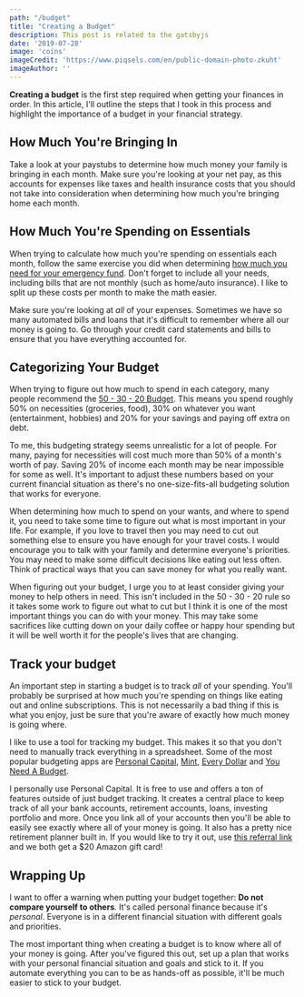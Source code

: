 ```yaml
---
path: "/budget"
title: "Creating a Budget"
description: This post is related to the gatsbyjs
date: '2019-07-28'
image: 'coins'
imageCredit: 'https://www.piqsels.com/en/public-domain-photo-zkuht'
imageAuthor: ''
---
```

**Creating a budget** is the first step required when getting your finances in order. In this article, I'll outline the steps that I took in this process and highlight the importance of a budget in your financial strategy.

## How Much You're Bringing In
Take a look at your paystubs to determine how much money your family is bringing in each month. Make sure you're looking at your net pay, as this accounts for expenses like taxes and health insurance costs that you should not take into consideration when determining how much you're bringing home each month.

## How Much You're Spending on Essentials
When trying to calculate how much you're spending on essentials each month, follow the same exercise you did when determining [how much you need for your emergency fund](https://moneyfornoobs.com/emergencyFund). Don't forget to include all your needs, including bills that are not monthly (such as home/auto insurance). I like to split up these costs per month to make the math easier.

Make sure you're looking at *all* of your expenses. Sometimes we have so many automated bills and loans that it's difficult to remember where all our money is going to. Go through your credit card statements and bills to ensure that you have everything accounted for.

## Categorizing Your Budget

When trying to figure out how much to spend in each category, many people recommend the [50 - 30 - 20 Budget](https://www.nerdwallet.com/blog/finance/nerdwallet-budget-calculator/). This means you spend roughly 50% on necessities (groceries, food), 30% on whatever you want (entertainment, hobbies) and 20% for your savings and paying off extra on debt. 

To me, this budgeting strategy seems unrealistic for a lot of people. For many, paying for necessities will cost much more than 50% of a month's worth of pay. Saving 20% of income each month may be near impossible for some as well. It's important to adjust these numbers based on your current financial situation as there's no one-size-fits-all budgeting solution that works for everyone.

When determining how much to spend on your wants, and where to spend it, you need to take some time to figure out what is most important in your life. For example, if you love to travel then you may need to cut out something else to ensure you have enough for your travel costs. I would encourage you to talk with your family and determine everyone's priorities. You may need to make some difficult decisions like eating out less often. Think of practical ways that you can save money for what you really want.

When figuring out your budget, I urge you to at least consider giving your money to help others in need. This isn't included in the 50 - 30 - 20 rule so it takes some work to figure out what to cut but I think it is one of the most important things you can do with your money. This may take some sacrifices like cutting down on your daily coffee or happy hour spending but it will be well worth it for the people's lives that are changing.

## Track your budget
An important step in starting a budget is to track *all* of your spending. You'll probably be surprised at how much you're spending on things like eating out and online subscriptions. This is not necessarily a bad thing if this is what you enjoy, just be sure that you're aware of exactly how much money is going where.

I like to use a tool for tracking my budget. This makes it so that you don't need to manually track everything in a spreadsheet. Some of the most popular budgeting apps are [Personal Capital](https://www.personalcapital.com/), [Mint](https://www.mint.com/), [Every Dollar](https://www.everydollar.com/) and [You Need A Budget](https://www.youneedabudget.com/).

I personally use Personal Capital. It is free to use and offers a ton of features outside of just budget tracking. It creates a central place to keep track of all your bank accounts, retirement accounts, loans, investing portfolio and more. Once you link all of your accounts then you'll be able to easily see exactly where all of your money is going. It also has a pretty nice retirement planner built in. If you would like to try it out, use [this referral link](https://share.personalcapital.com/x/ELU5Zy) and we both get a $20 Amazon gift card!

## Wrapping Up
I want to offer a warning when putting your budget together: **Do not compare yourself to others**. It's called personal finance because it's *personal*. Everyone is in a different financial situation with different goals and priorities.

The most important thing when creating a budget is to know where all of your money is going. After you've figured this out, set up a plan that works with your personal financial situation and goals and stick to it. If you automate everything you can to be as hands-off as possible, it'll be much easier to stick to your budget.




